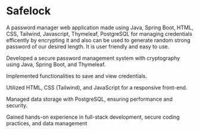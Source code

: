 # Safelock
 A password manager web application made using Java, Spring Boot, HTML, CSS, Tailwind, Javascript, Thymeleaf, PostgreSQL for managing credentials efficently by encrypting it and also can be used to generate random strong password of our desired length. It is user friendly and easy to use.

Developed a secure password management system with cryptography using Java, Spring Boot, and Thymeleaf. 

Implemented functionalities to save and view credentials. 

Utilized HTML, CSS (Tailwind), and JavaScript for a responsive front-end. 

Managed data storage with PostgreSQL, ensuring performance and security. 

Gained hands-on experience in full-stack development, secure coding practices, and data management
